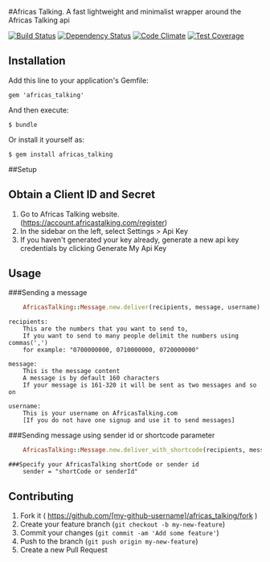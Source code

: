 #Africas Talking.
A fast lightweight and minimalist wrapper around the Africas Talking api


[![Build Status](https://travis-ci.org/chalchuck/africas-talking.svg?branch=master)](https://travis-ci.org/chalchuck/africas-talking)
[![Dependency Status](https://gemnasium.com/chalchuck/africas-talking.svg)](https://gemnasium.com/chalchuck/africas-talking)
[![Code Climate](https://codeclimate.com/github/chalchuck/africas-talking/badges/gpa.svg)](https://codeclimate.com/github/chalchuck/africas-talking)
[![Test Coverage](https://codeclimate.com/github/chalchuck/africas-talking/badges/coverage.svg)](https://codeclimate.com/github/chalchuck/africas-talking/coverage)

## Installation

Add this line to your application's Gemfile:

    gem 'africas_talking'

And then execute:

    $ bundle

Or install it yourself as:

    $ gem install africas_talking


##Setup

Obtain a Client ID and Secret
---
1. Go to Africas Talking website. (https://account.africastalking.com/register)
2. In the sidebar on the left, select Settings > Api Key
3. If you haven't generated your key already, generate a new api key credentials by clicking Generate My Api Key


## Usage
###Sending a message
```ruby
	AfricasTalking::Message.new.deliver(recipients, message, username)
```
	recipients:
		This are the numbers that you want to send to, 
		If you want to send to many people delimit the numbers using commas(',') 
		for example: "0700000000, 0710000000, 0720000000"

	message:
		This is the message content 
		A message is by default 160 characters
		If your message is 161-320 it will be sent as two messages and so on

	username:
		This is your username on AfricasTalking.com 
		[If you do not have one signup and use it to send messages]
		
###Sending message using sender id or shortcode parameter
```ruby
	AfricasTalking::Message.new.deliver_with_shortcode(recipients, message, from, username)
```
	###Specify your AfricasTalking shortCode or sender id
		sender = "shortCode or senderId"


## Contributing

1. Fork it ( https://github.com/[my-github-username]/africas_talking/fork )
2. Create your feature branch (`git checkout -b my-new-feature`)
3. Commit your changes (`git commit -am 'Add some feature'`)
4. Push to the branch (`git push origin my-new-feature`)
5. Create a new Pull Request
